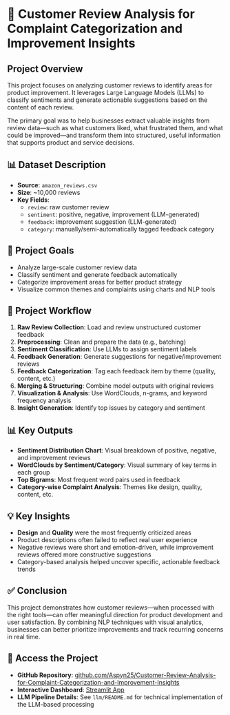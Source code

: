 # 📌 Customer Review Analysis for Complaint Categorization and Improvement Insights



## Project Overview

This project focuses on analyzing customer reviews to identify areas for product improvement. It leverages Large Language Models (LLMs) to classify sentiments and generate actionable suggestions based on the content of each review.

The primary goal was to help businesses extract valuable insights from review data—such as what customers liked, what frustrated them, and what could be improved—and transform them into structured, useful information that supports product and service decisions.



## 📊 Dataset Description

- **Source**: `amazon_reviews.csv`
- **Size**: ~10,000 reviews
- **Key Fields**:
  - `review`: raw customer review
  - `sentiment`: positive, negative, improvement (LLM-generated)
  - `feedback`: improvement suggestion (LLM-generated)
  - `category`: manually/semi-automatically tagged feedback category



## 🎯 Project Goals

- Analyze large-scale customer review data  
- Classify sentiment and generate feedback automatically  
- Categorize improvement areas for better product strategy  
- Visualize common themes and complaints using charts and NLP tools


## 🔄 Project Workflow

1. **Raw Review Collection**: Load and review unstructured customer feedback  
2. **Preprocessing**: Clean and prepare the data (e.g., batching)  
3. **Sentiment Classification**: Use LLMs to assign sentiment labels  
4. **Feedback Generation**: Generate suggestions for negative/improvement reviews  
5. **Feedback Categorization**: Tag each feedback item by theme (quality, content, etc.)  
6. **Merging & Structuring**: Combine model outputs with original reviews  
7. **Visualization & Analysis**: Use WordClouds, n-grams, and keyword frequency analysis  
8. **Insight Generation**: Identify top issues by category and sentiment



## 📊 Key Outputs

- **Sentiment Distribution Chart**: Visual breakdown of positive, negative, and improvement reviews  
- **WordClouds by Sentiment/Category**: Visual summary of key terms in each group  
- **Top Bigrams**: Most frequent word pairs used in feedback  
- **Category-wise Complaint Analysis**: Themes like design, quality, content, etc.



## 💡 Key Insights

- **Design** and **Quality** were the most frequently criticized areas  
- Product descriptions often failed to reflect real user experience  
- Negative reviews were short and emotion-driven, while improvement reviews offered more constructive suggestions  
- Category-based analysis helped uncover specific, actionable feedback trends



## ✅ Conclusion

This project demonstrates how customer reviews—when processed with the right tools—can offer meaningful direction for product development and user satisfaction. By combining NLP techniques with visual analytics, businesses can better prioritize improvements and track recurring concerns in real time.


## 🔗 Access the Project

- **GitHub Repository**: [github.com/Aspyn25/Customer-Review-Analysis-for-Complaint-Categorization-and-Improvement-Insights](https://github.com/Aspyn25/Customer-Review-Analysis-for-Complaint-Categorization-and-Improvement-Insights)  
- **Interactive Dashboard**: [Streamlit App](https://da7xrgatbqek7awwkswkqx.streamlit.app/)  
- **LLM Pipeline Details**: See `llm/README.md` for technical implementation of the LLM-based processing
